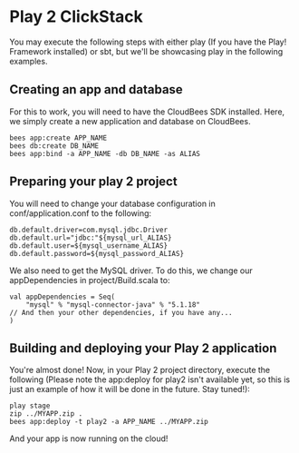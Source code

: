 # Play 2 ClickStack

You may execute the following steps with either play (If you have the 
Play! Framework installed) or sbt, but we'll be showcasing play in the 
following examples.

## Creating an app and database

For this to work, you will need to have the CloudBees SDK installed. 
Here, we simply create a new application and database on CloudBees.

    bees app:create APP_NAME
    bees db:create DB_NAME
    bees app:bind -a APP_NAME -db DB_NAME -as ALIAS

## Preparing your play 2 project

You will need to change your database configuration in 
conf/application.conf to the following:

    db.default.driver=com.mysql.jdbc.Driver
    db.default.url="jdbc:"${mysql_url_ALIAS}
    db.default.user=${mysql_username_ALIAS}
    db.default.password=${mysql_password_ALIAS}

We also need to get the MySQL driver. To do this, we change our 
appDependencies in project/Build.scala to:

    val appDependencies = Seq(
    	"mysql" % "mysql-connector-java" % "5.1.18"
    // And then your other dependencies, if you have any...
    )


## Building and deploying your Play 2 application

You're almost done! Now, in your Play 2 project directory, execute the 
following (Please note the app:deploy for play2 isn't available yet, 
so this is just an example of how it will be done in the future. Stay 
tuned!):

    play stage
    zip ../MYAPP.zip .
    bees app:deploy -t play2 -a APP_NAME ../MYAPP.zip

And your app is now running on the cloud! 
